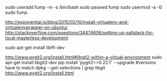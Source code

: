 sudo useradd fump -m -s /bin/bash
sudo passwd fump
sudo usermod -a -G sudo fump


http://exponential.io/blog/2015/02/10/install-virtualenv-and-virtualenvwrapper-on-ubuntu/
http://stackoverflow.com/questions/34474606/setting-up-saltstack-for-local-masterless-development

sudo apt-get install libffi-dev

http://www.pygit2.org/install.html#libgit2-within-a-virtual-environment
sudo apt-get install libgit2-dev
pip install 'pygit2==0.22.1' --upgrade
#versions have to match
dpkg --get-selections | grep libgit
http://www.pygit2.org/install.html